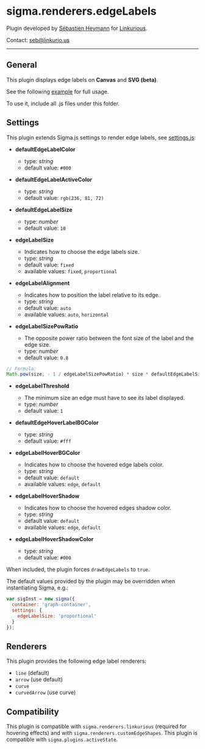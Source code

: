 sigma.renderers.edgeLabels
==================

Plugin developed by [Sébastien Heymann](https://github.com/sheymann) for [Linkurious](https://github.com/Linkurious).

Contact: seb@linkurio.us

---
## General
This plugin displays edge labels on **Canvas** and **SVG (beta)**.

See the following [example](../../examples/edge-renderers.html) for full usage.

To use it, include all .js files under this folder.

## Settings

This plugin extends Sigma.js settings to render edge labels, see [settings.js](settings.js):

 * **defaultEdgeLabelColor**
   * type: *string*
   * default value: `#000`

 * **defaultEdgeLabelActiveColor**
   * type: *string*
   * default value: `rgb(236, 81, 72)`

 * **defaultEdgeLabelSize**
   * type: *number*
   * default value: `10`

 * **edgeLabelSize**
   * Indicates how to choose the edge labels size.
   * type: *string*
   * default value: `fixed`
   * available values: `fixed`, `proportional`

 * **edgeLabelAlignment**
   * Indicates how to position the label relative to its edge.
   * type: *string*
   * default value: `auto`
   * available values: `auto`, `horizontal`

 * **edgeLabelSizePowRatio**
   * The opposite power ratio between the font size of the label and the edge size.
   * type: *number*
   * default value: `0.8`

````javascript
// Formula:
Math.pow(size, - 1 / edgeLabelSizePowRatio) * size * defaultEdgeLabelSize
````

 * **edgeLabelThreshold**
   * The minimum size an edge must have to see its label displayed.
   * type: *number*
   * default value: `1`

 * **defaultEdgeHoverLabelBGColor**
   * type: *string*
   * default value: `#fff`

 * **edgeLabelHoverBGColor**
   * Indicates how to choose the hovered edge labels color.
   * type: *string*
   * default value: `default`
   * available values: `edge`, `default`

 * **edgeLabelHoverShadow**
   * Indicates how to choose the hovered edges shadow color.
   * type: *string*
   * default value: `default`
   * available values: `edge`, `default`

 * **edgeLabelHoverShadowColor**
   * type: *string*
   * default value: `#000`

When included, the plugin forces `drawEdgeLabels` to `true`.

The default values provided by the plugin may be overridden when instantiating Sigma, e.g.:

````javascript
var sigInst = new sigma({
  container: 'graph-container',
  settings: {
    edgeLabelSize: 'proportional'
  }
});
````

## Renderers

This plugin provides the following edge label renderers:
- `line` (default)
- `arrow` (use default)
- `curve`
- `curvedArrow` (use curve)

## Compatibility

This plugin is compatible with `sigma.renderers.linkurious` (required for hovering effects) and with  `sigma.renderers.customEdgeShapes`.
This plugin is compatible with `sigma.plugins.activeState`.
